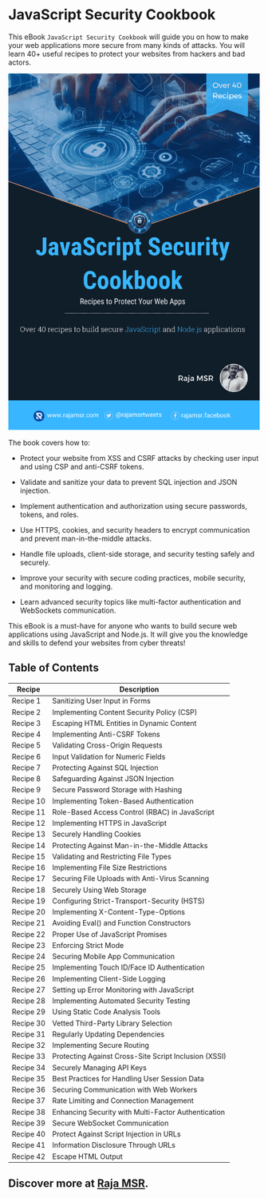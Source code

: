 # JavaScript Security Cookbook
This eBook `JavaScript Security Cookbook` will guide you on how to make your web applications more secure from many kinds of attacks. You will learn 40+ useful recipes to protect your websites from hackers and bad actors. 

![Alt](/Diagrams/JavaScriptSecurityBookCover.png?raw=true "JavaScript Security Cookbook")

The book covers how to:

- Protect your website from XSS and CSRF attacks by checking user input and using CSP and anti-CSRF tokens.

- Validate and sanitize your data to prevent SQL injection and JSON injection.

- Implement authentication and authorization using secure passwords, tokens, and roles.

- Use HTTPS, cookies, and security headers to encrypt communication and prevent man-in-the-middle attacks.

- Handle file uploads, client-side storage, and security testing safely and securely.

- Improve your security with secure coding practices, mobile security, and monitoring and logging.

- Learn advanced security topics like multi-factor authentication and WebSockets communication.

This eBook is a must-have for anyone who wants to build secure web applications using JavaScript and Node.js. It will give you the knowledge and skills to defend your websites from cyber threats!

## Table of Contents

| Recipe    | Description |
|-----------| --------------------------------|
| Recipe 1  | Sanitizing User Input in Forms |
| Recipe 2  | Implementing Content Security Policy (CSP) |
| Recipe 3  | Escaping HTML Entities in Dynamic Content |
| Recipe 4  | Implementing Anti-CSRF Tokens |
| Recipe 5  | Validating Cross-Origin Requests |
| Recipe 6  | Input Validation for Numeric Fields |
| Recipe 7  | Protecting Against SQL Injection |
| Recipe 8  | Safeguarding Against JSON Injection |
| Recipe 9  | Secure Password Storage with Hashing |
| Recipe 10 | Implementing Token-Based Authentication |
| Recipe 11 | Role-Based Access Control (RBAC) in JavaScript |
| Recipe 12 | Implementing HTTPS in JavaScript |
| Recipe 13 | Securely Handling Cookies |
| Recipe 14 | Protecting Against Man-in-the-Middle Attacks |
| Recipe 15 | Validating and Restricting File Types |
| Recipe 16 | Implementing File Size Restrictions |
| Recipe 17 | Securing File Uploads with Anti-Virus Scanning |
| Recipe 18 | Securely Using Web Storage |
| Recipe 19 | Configuring Strict-Transport-Security (HSTS) |
| Recipe 20 | Implementing X-Content-Type-Options |
| Recipe 21 | Avoiding Eval() and Function Constructors |
| Recipe 22 | Proper Use of JavaScript Promises |
| Recipe 23 | Enforcing Strict Mode |
| Recipe 24 | Securing Mobile App Communication |
| Recipe 25 | Implementing Touch ID/Face ID Authentication |
| Recipe 26 | Implementing Client-Side Logging |
| Recipe 27 | Setting up Error Monitoring with JavaScript |
| Recipe 28 | Implementing Automated Security Testing |
| Recipe 29 | Using Static Code Analysis Tools |
| Recipe 30 | Vetted Third-Party Library Selection |
| Recipe 31 | Regularly Updating Dependencies |
| Recipe 32 | Implementing Secure Routing |
| Recipe 33 | Protecting Against Cross-Site Script Inclusion (XSSI) |
| Recipe 34 | Securely Managing API Keys |
| Recipe 35 | Best Practices for Handling User Session Data |
| Recipe 36 | Securing Communication with Web Workers |
| Recipe 37 | Rate Limiting and Connection Management |
| Recipe 38 | Enhancing Security with Multi-Factor Authentication |
| Recipe 39 | Secure WebSocket Communication |
| Recipe 40 | Protect Against Script Injection in URLs |
| Recipe 41 | Information Disclosure Through URLs |
| Recipe 42 | Escape HTML Output |

## Discover more at [Raja MSR](https://www.rajamsr.com).
